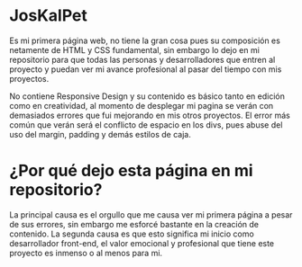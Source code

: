 # JosKalPet
Es mi primera página web, no tiene la gran cosa pues su composición es netamente de HTML y CSS fundamental, sin embargo lo dejo en mi repositorio para que todas las personas y desarrolladores que entren al proyecto y puedan ver mi avance profesional al pasar del tiempo con mis proyectos.

No contiene Responsive Design y su contenido es básico tanto en edición como en creatividad, al momento de desplegar mi pagina se verán con demasiados errores que fui mejorando en mis otros proyectos. El error más común que verán será el conflicto de espacio en los divs, pues abuse del uso del margin, padding y demás estilos de caja.

# ¿Por qué dejo esta página en mi repositorio?
La principal causa es el orgullo que me causa ver mi primera página a pesar de sus errores, sin embargo me esforcé bastante en la creación de contenido. La segunda causa es que esto significa mi inicio como desarrollador front-end, el valor emocional y profesional que tiene este proyecto es inmenso o al menos para mi.
